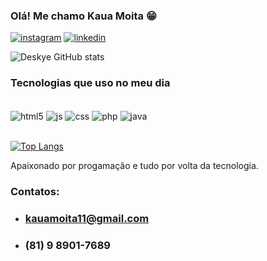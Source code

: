 ### Olá! Me chamo Kaua Moita 😁



[![instagram](https://img.shields.io/badge/Instagram-E4405F?style=for-the-badge&logo=instagram&logoColor=white)](https://www.instagram.com/kauamoitap_/)
[![linkedin](https://img.shields.io/badge/LinkedIn-0077B5?style=for-the-badge&logo=linkedin&logoColor=white)](https://www.linkedin.com/in/kauã-moita-6660001b9/)

![Deskye GitHub stats](https://github-readme-stats.vercel.app/api?username=DeskyePK&show_icons=true&theme=merko)

### Tecnologias que uso no meu dia
<div style="display: inline_block"><br/>
    <img align="center" alt="html5" src="https://img.shields.io/badge/HTML5-E34F26?style=for-the-badge&logo=html5&logoColor=white">
    <img align="center" alt="js" src="https://img.shields.io/badge/JavaScript-F7DF1E?style=for-the-badge&logo=javascript&logoColor=black">
    <img align="center" alt="css" src="https://img.shields.io/badge/CSS3-1572B6?style=for-the-badge&logo=css3&logoColor=white">
    <img align="center" alt="php" src="https://img.shields.io/badge/PHP-777BB4?style=for-the-badge&logo=php&logoColor=white">
    <img align="center" alt="java" src="https://img.shields.io/badge/Java-ED8B00?style=for-the-badge&logo=openjdk&logoColor=white">
</div>
<br>

[![Top Langs](https://github-readme-stats.vercel.app/api/top-langs/?username=DeskyePK&layout=donut)](https://github.com/DeskyePK/github-readme-stats)

Apaixonado por progamação e tudo por volta da tecnologia.

### Contatos:
- ### kauamoita11@gmail.com </br>
- ### (81) 9 8901-7689
